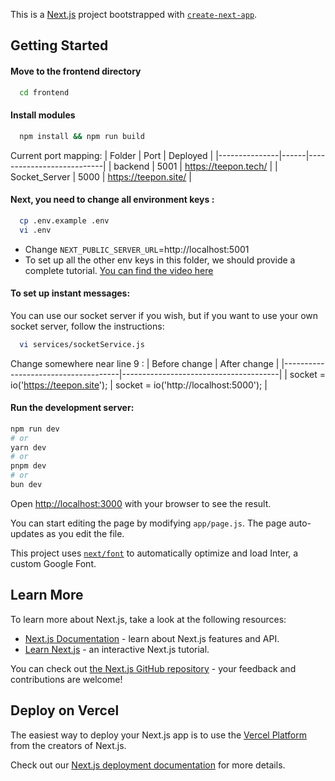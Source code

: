 This is a [Next.js](https://nextjs.org/) project bootstrapped with [`create-next-app`](https://github.com/vercel/next.js/tree/canary/packages/create-next-app).

## Getting Started

#### Move to the frontend directory
```bash
  cd frontend
```

#### Install modules
```bash
  npm install && npm run build
```


Current port mapping: 
| Folder        | Port | Deployed                  |
|---------------|------|---------------------------|
| backend       | 5001 | https://teepon.tech/      |
| Socket_Server | 5000 | https://teepon.site/      |

#### Next, you need to change all environment keys : 
```bash
  cp .env.example .env
  vi .env
```
- Change `NEXT_PUBLIC_SERVER_URL`=http://localhost:5001
- To set up all the other env keys in this folder, we should provide a complete tutorial. [You can find the video here](https://youtu.be/9jo51nJrO0k?si=n-9a3vazgX8zm25q)

#### To set up instant messages:

You can use our socket server if you wish, but if you want to use your own socket server, follow the instructions: 

```bash
  vi services/socketService.js
```
Change somewhere near line 9 : 
|            Before change            |              After change             |
|-------------------------------------|---------------------------------------|
| socket = io('https://teepon.site'); | socket = io('http://localhost:5000'); | 

#### Run the development server:

```bash
npm run dev
# or
yarn dev
# or
pnpm dev
# or
bun dev
```

Open [http://localhost:3000](http://localhost:3000) with your browser to see the result.

You can start editing the page by modifying `app/page.js`. The page auto-updates as you edit the file.

This project uses [`next/font`](https://nextjs.org/docs/basic-features/font-optimization) to automatically optimize and load Inter, a custom Google Font.

## Learn More

To learn more about Next.js, take a look at the following resources:

- [Next.js Documentation](https://nextjs.org/docs) - learn about Next.js features and API.
- [Learn Next.js](https://nextjs.org/learn) - an interactive Next.js tutorial.

You can check out [the Next.js GitHub repository](https://github.com/vercel/next.js/) - your feedback and contributions are welcome!

## Deploy on Vercel

The easiest way to deploy your Next.js app is to use the [Vercel Platform](https://vercel.com/new?utm_medium=default-template&filter=next.js&utm_source=create-next-app&utm_campaign=create-next-app-readme) from the creators of Next.js.

Check out our [Next.js deployment documentation](https://nextjs.org/docs/deployment) for more details.
